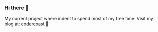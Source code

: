 ### Hi there 👋
My current project where indent to spend most of my free time:
Visit my blog at: [codercoast](www.codercoast.com) :ocean:
